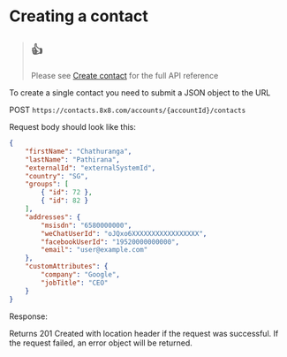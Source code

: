 # Creating a contact

> 👍
> -
> 
> Please see [Create contact](/connect/reference/create-contact) for the full API reference
> 
> 

To create a single contact you need to submit a JSON object to the URL  

POST `https://contacts.8x8.com/accounts/{accountId}/contacts`

Request body should look like this:

```json
{
    "firstName": "Chathuranga",
    "lastName": "Pathirana",
    "externalId": "externalSystemId",
    "country": "SG",
    "groups": [
        { "id": 72 },
        { "id": 82 }
    ],
    "addresses": {
        "msisdn": "6580000000",
        "weChatUserId": "oJQxo6XXXXXXXXXXXXXXXXX",
        "facebookUserId": "19520000000000",
        "email": "user@example.com"
    },
    "customAttributes": {
        "company": "Google",
        "jobTitle": "CEO"
    }
}

```

Response:  

Returns 201 Created with location header if the request was successful. If the request failed, an error object will be returned.
